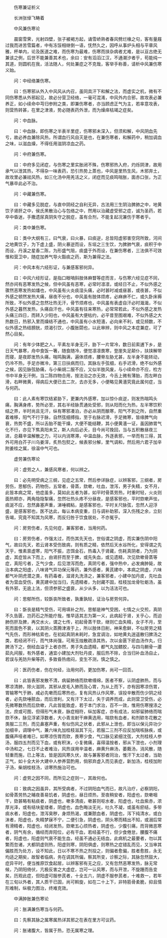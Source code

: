 <!-- { "loadSidebar": true } -->


　　伤寒兼证析义

　　长洲张倬飞畴着

　　中风兼伤寒论

　　晨窗雪霁，光射四壁，张子被褐方起，诵雪峤熟者春风劈烂椽之句，客有量屐过我而进苦雪篇者，中有冻馁相继倒一语，怃然久之，因呼从事炉头相与平章风雅，杯单内，论及医道之难，而伤寒为最难，伤寒而挟杂病者尤难，是以亘古绝无兼该之例，后世不能兼善其术也，余曰：安有滔滔江汉，不通潮汐者乎，苟能纯一其道，则圆机在我，活法随人，何处兼症之不克哉，客举手称善，请析中风兼伤寒义始。

　　问：中经络兼伤寒。

　　曰：伤寒邪从外入中风风从内召，虽同具汗下和解之法，而虚实之机，微有不同伤寒悉从外邪起见，故必分营卫经络，一毫可混淆，中风外内合邪，故攻表必兼养正，如小续命中芎归参附之类，即兼伤寒者，亦当顾虑正气为主，若率意攻表，则营热转甚，在里之津液，势必随表药外泄，而为燥痒枯竭之症矣。

　　问：中血脉。

　　曰：中血脉，即伤寒之半表半里症，伤寒邪未深入，但须和解，中风阴血先亏，故必养血兼除风热，所谓血行风自灭是也，在兼伤寒者，和解药中，稍加调血之味，以滋血燥，不得任用滋阴凉血之药。

　　问：中府兼伤寒。

　　曰：中府多见闭症，与伤寒之里实胀闭不殊，伤寒邪热入府，灼烁阴津，故用承气以泄其热，不得杂一味表药，恐引热势上蒸也，中风是里热生风，木邪弃土，故攻里必兼祛风热，如三化汤中用羌活之义，闭症而见痰鸣喘胀，面赤口张，为正气暴卒此必不治。

　　问：中藏兼伤寒。

　　曰：中藏多见脱症，与直中阴经之自利无异，古法用三生阴治脾肺之中，地黄饮子肾肝之中，侯氏黑散治心与包络之中，然用以治藏虚受邪之症，诚为圣药，若卒中昏迷，手撒遗尿真阴失守之脱症，虽有合剂，不能复起况兼伤于寒者乎。

　　问：类中兼伤寒。

　　曰：类中大纲有三，曰气衰，曰火暴，曰痰逆，总皆阳虚邪害空窍所致，河间之地黄饮子，为下虚上盛，阴火暴逆而设，东垣之三生饮，为脾肺气衰，痰积于中而设，丹溪之星香二陈，为形盛气阻，痰盛于外而设，在兼伤寒者，三法俱不可效惟和营卫中，随症加养气导火豁痰之药，斯为兼得之法。

　　问：中风本有六经形证，与兼感客邪何异。

　　曰：中风六经形证，是指口眼喎斜肢体麻瞀等症而言，与伤寒六经见症不同，然亦间有恶寒发热之候，但中风虽有恶寒，必常时凛凛，或经日不止，不似外感之骤然恶寒发热如燔也，中风虽有火炎痰湿头痛，必时甚时减或昼甚，或夜甚，不似外感之顿然发热大痛，昼夜不分也，中风虽有肢体烦疼，必麻痹不仁，或久卧床褥所致，不似外感之忽然壮热无汗，骨节烦疼也，中风虽有表虚自汗必时濈濈，不似外感之暮然发热，头痛自汗也，中风虽有往来寒热，必常常若此，不似外感之发热头痛三四日，而转入少阳也，中风虽有大便枯约，必平昔至图艰难，不似外感之大热数日，热邪入里而燥结不通也，中风虽有小水短濇，必向来不利，或见频数，不似外感之热结膀胱，烦渴引饮，小腹胀閟也，以此审辨，则中风之本症兼症，可了然心目矣。

　　问：有年少体肥之人，平素左半身无汗，胁下一片常冷，数日前索逋下乡，是日天气暴寒，舟中食饭一箸，随食随冷，便觉凛凛畏寒，登崖失足颠仆，扶挟解带而寝，是夜即发热头痛，喘鸣胸满，遍体烦疼，腰脊左胁尤甚，左半身不能转动，仍冷不热，手足亦微冷，第三日扶病而归，其脉左手弦细，右手迟滑，绝不似外感之候，因见脉弦胁痛，与小柴胡二服不应，又似半肢风废，与小续命亦不应，检方书中半身无汗例，当二陈四物合用，按法治之亦无效，今舌上微有薄胎，而左畔白滑，右畔微黄，得病后大便已去二次，去亦无多，小便略见黄濇究竟此属何症，当与何药。 

　　曰：此人素有寒饮结紧胁下，更兼内外感寒，加以惊仆痰逆，则发热喘鸣头痛，胸满身疼，势所必至，其右半经脉贯通处受邪，则从阳而化为热，左半寒饮积结之界，半时尚且无汗，纵有寒邪凑泊，亦必从阴而酿寒，阳气不到之所，自然重着难移，阳气不行于脉，自然弦细搏指，至于右脉迟滑，手足微寒，皆缘脾气向衰，热势不盛，所以舌胎不能干燥，大便不能结鞭，其小便黄濇一证，虽因肺胃气化不行，亦见下焦真阳未艾，斯人向后必夭，目今尚可挽回，当与五积散昼夜三进，总藉辛温解散之力，可以内消寒滞，中温血脉，外逐表邪，一举而有三得，其外可用白芥子川乌姜滓，炙热包熨之，候表邪分解，里气调和，然后用六君子加辛附姜桂之属，徐温中气可也。

　　虚劳兼伤寒论

　　问：虚劳之人，兼感风寒者，何以辨之。

　　曰：必先明受病之三纲，见症之五常，然后参详脉症，以辨客邪，三纲者，房劳伤，思郁伤，药物伤，五常者，骨蒸，欬嗽，吐血，泄泻，男子失精，女不月，此皆本病之常，他症虽多，莫如此五者为甚，如平时骨蒸劳热，时重时轻，火炎则面热颊亦，两角隐隐掣痛，忽然壮热头疼不分昼夜，是感客邪也，平时欬嗽声怯，痰涎不应，忽然鼻塞声重，涕唾稠粘，是感客邪也，平时关尺脉弦，忽然人迎浮盛，是感客邪也，医不达此，每认本病变重，日与调补助邪，深入伤残之余，立刻告竭，究竟不知其为风寒，而反归咎于饮食居处，不亦冤乎。

　　问：房劳伤者，先见何症，兼客邪者，当用何药。

　　曰：房劳伤者，作强太过，而伤其先天也，世俗谓之阴虚，而实兼伤阴中阳气，故曰先天，若云肾本受伤致病，则有质之精，依然后天水谷所化，安得谓之先天乎，惟素禀虚寒，阳气不振，恣饵金石，热毒入于肾藏，伤耗真阴者，乃为阴虚，其症皆从下而上，由肾肝而至于脾，或先失血，或见遗精，次见欬嗽骨蒸等症，真阳亏者，乏气少食，后见泄泻而危，真阴亏者，强中热中，必发痈肿毙，故治本病之阳虚，八味肾气异功保元等药，兼外感者，黄芪建中，本病之阴虚，六味都气补阴虎潜之类，有药毒者，滋肾丸洗涤之，兼客邪者，小建中加丹皮，先吐血者为营血受伤，黄芪建中加当归，先遗精者，为封藏不固，桂枝加龙骨牡蛎汤，虽有外邪，无逾上法，但须参邪之盛衰，从少从多，以为活法可也。

　　问：思郁所伤，较斲丧所致者，孰重孰轻，证治与房劳何异。

　　曰：斲丧是精气受伤，可用填补之剂，思郁是神气受困，七情之火交煎，真阴不久告匮，岂药石之所能疗哉，惟早适其志为第一义，此病起于肾，关乎心，而迫肺伤肝及脾，再交水火，谓之七传，初起骨蒸干欬，继则亡血失精，女子不月，至死而面色不衰，以其阴火蒸腾津液于上，所以肢体日削，神釆愈鲜，不似房劳之精气先伤，而形神枯索也，在初起真阴未耗时，急宜调治，如地黄丸逍遥散归脾汤之类，若经闭不行，而气体尚强，可用玉烛散疏涤其热，次以金匮下瘀血汤作丸，归脾汤下之，倒经血溢于上者亦然，男子失血遗精，都气丸加鳔胶，与四乌鲗骨一藘茹丸间服，有外感者，通宜小建加大剂牡丹皮，服后热不除，合当归补血汤自止，若误与羌防升柴等药，多致昏热痞闷，变生不测，慎之慎之。

　　问：医药伤者，伤在何经，治用何药，更加伤寒，尚可一回否。

　　曰：此皆表邪发散不清，病留肺络而欬嗽缠绵，医者不察，认阴虚肺热，而与寒凉清肺，除火滋阴，其邪从皮毛入肺而及心胃，为从上而下，亦有因寒凉伤胃，胃输寒气于肺，咸必先嗽而后寒热也，复有风热认作风寒，误投辛散而伤少阴之经者，必先欬唾脓血，而后泄利，又有汗下太过，失于调养而成，此则营卫受伤，必先微寒数热而后欬嗽，凡此皆能致虚，若于本门求治，百不一效，惟用伤寒搜涤之法，庶或可图，但得形气未衰，脉症相符，纵加客症，亦有成法，如邪留肺络而喘欬不休，脉见浮紧浮数者，大小青龙射干麻黄选用，喘欬有血者，和剂欵冬花散之类服二三剂，而见鼻塞声重，有似伤风之状者，此邪从上泄也，即当以保元异功少加细辛，调理中气，兼六味丸加桂枝滋其下元，若服二三剂不应反加喘咳脉疾，或腹痛声哑者难已，如寒凉伤胃而欬，畏寒少食，气口脉见紧细沈弦，大剂桂枝人参汤，服四五剂而见下血，或有积沫，小复微痛，喜得温按者，邪从下泄也，小剂理中汤和之，七日不止者难治，风热误用辛温者，麻黄升麻汤，萎蕤汤，消风散，随轻重而施，已上等法，皆是因风寒久伏，故与兼客邪者同治，惟汗下太过者，当助正气，如十全大补大建中人参养营酌用，倘邪弃虚入而见表症，新加汤，桂枝加附子汤，柴胡桂枝汤，谅寒热施治可也。

　　问：虚劳之因不同，而所见之症则一，其故何也。

　　曰：致病之因虽异，其所受病者，不过阴阳血气而已，故凡治疗，必察阴阳，如骨蒸劳热之晡夜善易饥者，阴虚也，昼日烦热，至夜稍安者，阳虚也，欬嗽咽干，欬甚略有粘痰者，阴虚也，嗽多清痰，嗽甚则呕水者，阳虚也，吐血紫赤，浓厚光泽，或有结块星缕者，阴虚也，血色晦淡无光，吐久不凝，或虽有瘀结，多带痰水者，阳虚也，泄泻臭秽，身烦热渴，或兼脓血者，阴虚也，泻下纯清水，或白沫者，阳虚也，失精梦寐不宁，二便引急，阴虚也，阴头寒而精出不知，或溺后常有滑精者，阳虚也，经闭发热，欬嗽五心烦热者，阴虚也，少腹引痛，而背微恶寒者，阴气有余，循经而弃阳位，必有干血，若经虽不行，但少食倦怠，腰腹不痛者，阳虚也，阳虚则气衰不能生血，经虽不通必无结血，此病机之最要者，勿以其繁而忽诸，大都阴虚则热，阳虚则寒，阴阳俱虚，则寒热之症错乱而见，又当审其偏胜而为处方，设不知此，日以不寒不热之剂投之，则偏者愈偏，胜者愈胜，永无均适之期矣，故智者临病，务在调其所偏，察其所变，诊察之际，其脉忽然鼓大，症异平时，便当推原饮食起居，以辨客邪有无之应，又有忽然恶寒发热，脉无常候，乃阴阳倚伏，亢极反害之大虚症，岂可一认风寒，而与开泄，不旋踵而告变矣，历观此症，但阳虚可服参芪者，十全五六，阴虚不服参芪者，十难救一，若年在三旬以外者，其人质干已固，尚可斡旋，如在二十上下，非特筋骨柔脆，抑且情形难制，纵极力图治，终难克效。

　　中满肿胀兼伤寒论

　　问：胀满兼伤寒当与何药。

　　曰：先察其脉之属寒属热详其邪之在表在里方可议药。

　　问：胀诸腹大，皆属于热，恐无属寒之理。

